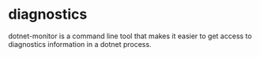 # diagnostics 
 
dotnet-monitor is a command line tool that makes it easier to get access to diagnostics information in a dotnet process. 

